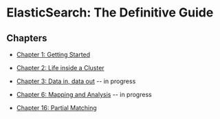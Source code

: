 # ElasticSearch: The Definitive Guide

## Chapters

* [Chapter 1: Getting Started](notes/literature/books/elasticsearch-the-definitive-guide/chapter-1.md)
* [Chapter 2: Life inside a Cluster](chapter-2.md)
* [Chapter 3: Data in, data out](reference/books/elasticsearch-the-definitive-guide/chapter-3.md) -- in progress

* [Chapter 6: Mapping and Analysis](reference/books/elasticsearch-the-definitive-guide/chapter-6.md) -- in progress

* [Chapter 16: Partial Matching](chapter-16.md)
